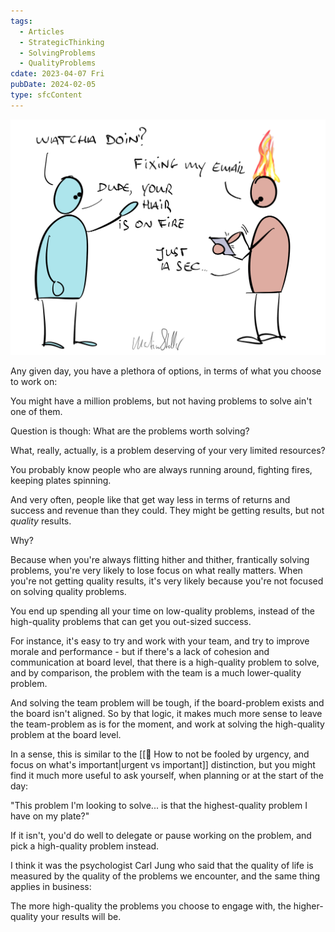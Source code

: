 ```yaml
---
tags:
  - Articles
  - StrategicThinking
  - SolvingProblems
  - QualityProblems
cdate: 2023-04-07 Fri
pubDate: 2024-02-05
type: sfcContent
---
```


![](Media/SalesFlowCoach.app_Solve-quality-problems-to-get-quality-results_MartinStellar.png)

Any given day, you have a plethora of options, in terms of what you choose to work on:

You might have a million problems, but not having problems to solve ain't one of them.

Question is though: What are the problems worth solving?

What, really, actually, is a problem deserving of your very limited resources?

You probably know people who are always running around, fighting fires, keeping plates spinning.

And very often, people like that get way less in terms of returns and success and revenue than they could. They might be getting results, but not *quality* results.

Why?

Because when you're always flitting hither and thither, frantically solving problems, you're very likely to lose focus on what really matters. When you're not getting quality results, it's very likely because you're not focused on solving quality problems.

You end up spending all your time on low-quality problems, instead of the high-quality problems that can get you out-sized success.

For instance, it's easy to try and work with your team, and try to improve morale and performance - but if there's a lack of cohesion and communication at board level, that there is a high-quality problem to solve, and by comparison, the problem with the team is a much lower-quality problem.

And solving the team problem will be tough, if the board-problem exists and the board isn't aligned. So by that logic, it makes much more sense to leave the team-problem as is for the moment, and work at solving the high-quality problem at the board level.

In a sense, this is similar to the [[📄 How to not be fooled by urgency, and focus on what's important|urgent vs important]] distinction, but you might find it much more useful to ask yourself, when planning or at the start of the day:

"This problem I'm looking to solve... is that the highest-quality problem I have on my plate?"

If it isn't, you'd do well to delegate or pause working on the problem, and pick a high-quality problem instead.

I think it was the psychologist Carl Jung who said that the quality of life is measured by the quality of the problems we encounter, and the same thing applies in business:

The more high-quality the problems you choose to engage with, the higher-quality your results will be.
